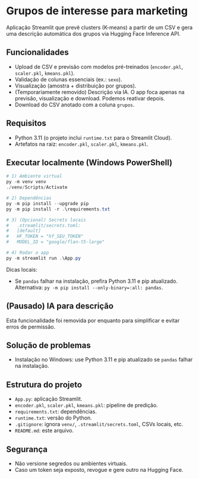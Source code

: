 # Grupos de interesse para marketing

Aplicação Streamlit que prevê clusters (K-means) a partir de um CSV e gera uma descrição automática dos grupos via Hugging Face Inference API.

## Funcionalidades
- Upload de CSV e previsão com modelos pré-treinados (`encoder.pkl`, `scaler.pkl`, `kmeans.pkl`).
- Validação de colunas essenciais (ex.: `sexo`).
- Visualização (amostra + distribuição por grupos).
- (Temporariamente removido) Descrição via IA. O app foca apenas na previsão, visualização e download. Podemos reativar depois.
- Download do CSV anotado com a coluna `grupos`.

## Requisitos
- Python 3.11 (o projeto inclui `runtime.txt` para o Streamlit Cloud).
- Artefatos na raiz: `encoder.pkl`, `scaler.pkl`, `kmeans.pkl`.

## Executar localmente (Windows PowerShell)
```powershell
# 1) Ambiente virtual
py -m venv venv
./venv/Scripts/Activate

# 2) Dependências
py -m pip install --upgrade pip
py -m pip install -r .\requirements.txt

# 3) (Opcional) Secrets locais
#   .streamlit/secrets.toml:
#   [default]
#   HF_TOKEN = "hf_SEU_TOKEN"
#   MODEL_ID = "google/flan-t5-large"

# 4) Rodar o app
py -m streamlit run .\App.py
```

Dicas locais:
- Se `pandas` falhar na instalação, prefira Python 3.11 e pip atualizado. Alternativa: `py -m pip install --only-binary=:all: pandas`.

## (Pausado) IA para descrição
Esta funcionalidade foi removida por enquanto para simplificar e evitar erros de permissão. 

## Solução de problemas
- Instalação no Windows: use Python 3.11 e pip atualizado se `pandas` falhar na instalação.

## Estrutura do projeto
- `App.py`: aplicação Streamlit.
- `encoder.pkl`, `scaler.pkl`, `kmeans.pkl`: pipeline de predição.
- `requirements.txt`: dependências.
- `runtime.txt`: versão do Python.
- `.gitignore`: ignora `venv/`, `.streamlit/secrets.toml`, CSVs locais, etc.
- `README.md`: este arquivo.

## Segurança
- Não versione segredos ou ambientes virtuais.
- Caso um token seja exposto, revogue e gere outro na Hugging Face.
